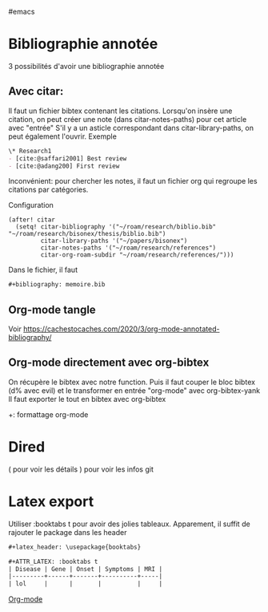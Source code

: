 #emacs
# Bibliographie annotée 

3 possibilités d\'avoir une bibliographie annotée

## Avec citar:

Il faut un fichier bibtex contenant les citations. Lorsqu\'on insère une
citation, on peut créer une note (dans citar-notes-paths) pour cet
article avec \"entrée\" S\'il y a un asticle correspondant dans
citar-library-paths, on peut également l\'ouvrir. Exemple

``` org
\* Research1
- [cite:@saffari2001] Best review
- [cite:@adang200] First review
```

Inconvénient: pour chercher les notes, il faut un fichier org qui
regroupe les citations par catégories.

Configuration

``` {.commonlisp org-language="lisp"}
(after! citar
  (setq! citar-bibliography '("~/roam/research/biblio.bib" "~/roam/research/bisonex/thesis/biblio.bib")
         citar-library-paths '("~/papers/bisonex")
         citar-notes-paths '("~/roam/research/references")
         citar-org-roam-subdir "~/roam/research/references/")))
```

Dans le fichier, il faut

``` org
#+bibliography: memoire.bib
```

## Org-mode tangle

Voir
<https://cachestocaches.com/2020/3/org-mode-annotated-bibliography/>

## Org-mode directement avec org-bibtex

On récupère le bibtex avec notre function. Puis il faut couper le bloc
bibtex (d% avec evil) et le transformer en entrée \"org-mode\" avec
org-bibtex-yank Il faut exporter le tout en bibtex avec org-bibtex

+: formattage org-mode

# Dired

( pour voir les détails ) pour voir les infos git

# Latex export

Utiliser :booktabs t pour avoir des jolies tableaux. Apparement, il
suffit de rajouter le package dans les header

``` org
#+latex_header: \usepackage{booktabs}

#+ATTR_LATEX: :booktabs t
| Disease | Gene | Onset | Symptoms | MRI |
|---------+------+-------+----------+-----|
| lol     |      |       |          |     |
```

[Org-mode](id:ed20c9d9-423f-4430-8eb8-d22b3ba14980)
